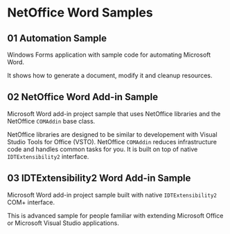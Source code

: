 # NetOffice Word Samples


## 01 Automation Sample

Windows Forms application with sample code for automating Microsoft Word.

It shows how to generate a document, modify it and cleanup resources.


## 02 NetOffice Word Add-in Sample

Microsoft Word add-in project sample that uses NetOffice libraries and
the NetOffice `COMAddin` base class.

NetOffice libraries are designed to be similar to developement with Visual Studio
Tools for Office (VSTO). NetOffice `COMAddin` reduces infrastructure code and
handles common tasks for you. It is built on top of native `IDTExtensibility2`
interface.


## 03 IDTExtensibility2 Word Add-in Sample

Microsoft Word add-in project sample built with native `IDTExtensibility2` COM+
interface.

This is advanced sample for people familiar with extending Microsoft Office
or Microsoft Visual Studio applications.


